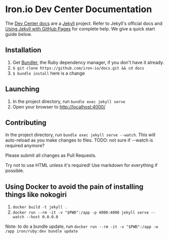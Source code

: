 Iron.io Dev Center Documentation
================================

The [Dev Center docs] are a [Jekyll] project. Refer to Jekyll's official docs and [Using Jekyll with GitHub Pages][1] for complete help. We give a quick start guide below.

[Dev Center docs]: http://dev.iron.io/
[Jekyll]: http://jekyllrb.com/
[1]: https://help.github.com/articles/using-jekyll-with-pages/

Installation
------------

1. Get [Bundler], the Ruby dependency manager, if you don't have it already.
2. `$ git clone https://github.com/iron-io/docs.git && cd docs`
3. `$ bundle install`
here is a change

[Bundler]: http://bundler.io/

Launching
---------

1. In the project directory, run `bundle exec jekyll serve`
2. Open your browser to <http://localhost:4000/>

Contributing
-----------

In the project directory, run `bundle exec jekyll serve --watch`. This will auto-reload as you make changes to files.
TODO: not sure if --watch is required anymore?

Please submit all changes as Pull Requests. 

Try not to use HTML unless it's required!  Use markdown for everything if possible. 


## Using Docker to avoid the pain of installing things like nokogiri

1. `docker build -t jekyll .`
1. `docker run --rm -it -v "$PWD":/app -p 4000:4000 jekyll serve --watch --host 0.0.0.0`

Note: to do a bundle update, run `docker run --rm -it -v "$PWD":/app -w /app iron/ruby:dev bundle update`

